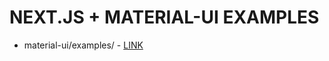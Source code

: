 # NEXT.JS + MATERIAL-UI EXAMPLES

* material-ui/examples/ - [LINK](https://github.com/mui-org/material-ui/tree/master/examples)

